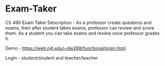 # Exam-Taker
CS 490 Exam Taker
Description - As a professor create questions and exams, then after student takes exams, professor can review and score them. As a student you can take exams and review once professor grades it.

Demo - https://web.njit.edu/~dw269/functional/login.html

Login - student/student and teacher/teacher
